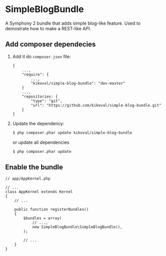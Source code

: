 SimpleBlogBundle
================

A Symphony 2 bundle that adds simple blog-like feature. Used to demostrate how to make a REST-like API.

## Add composer dependecies

1. Add it do `composer.json` file:

    ```
    {
        ...,
        "require": {
            ...,
            "kikoval/simple-blog-bundle": "dev-master"
        }
        ...,
        "repositories: {
            "type": "git",
            "url": "https://github.com/kikoval/simple-blog-bundle.git"
        }
    }
    ```

2. Update the dependency:

    ``` bash
    $ php composer.phar update kikoval/simple-blog-bundle
    ```

    or update all dependencies
    
    ``` bash
    $ php composer.phar update
    ```

## Enable the bundle

```
// app/AppKernel.php

// ...
class AppKernel extends Kernel
{
    // ...

    public function registerBundles()
    {
        $bundles = array(
            // ...,
            new SimpleBlogBundle\SimpleBlogBundle(),
        );

        // ...
    }
}
```
